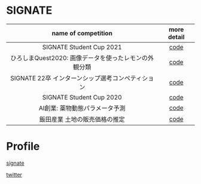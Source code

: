 # SIGNATE

|name of competition|more detail|
|:--:|:--:|
|SIGNATE Student Cup 2021|[code](https://github.com/t16cs039/signate/tree/master/studentcup2021_spring)|
|ひろしまQuest2020: 画像データを使ったレモンの外観分類|[code](https://github.com/t16cs039/signate/tree/master/sandbox)|
|SIGNATE 22卒 インターンシップ選考コンペティション|[code](https://github.com/t16cs039/signate/tree/master/studentcup2020_automn)|
|SIGNATE Student Cup 2020|[code](https://github.com/t16cs039/signate/tree/master/studentcup2020_spring)|
|AI創業: 薬物動態パラメータ予測|[code](https://github.com/t16cs039/signate/tree/master/takeda)|
|飯田産業 土地の販売価格の推定|[code](https://github.com/t16cs039/signate/tree/master/ichd)|

# Profile

[signate](https://signate.jp/users/28891)

[twitter](https://twitter.com/Satoru46786131)